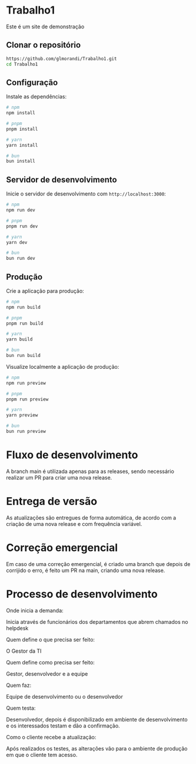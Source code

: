 # Trabalho1

Este é um site de demonstração

## Clonar o repositório

```bash
https://github.com/glmorandi/Trabalho1.git
cd Trabalho1
```

## Configuração

Instale as dependências:

```bash
# npm
npm install

# pnpm
pnpm install

# yarn
yarn install

# bun
bun install
```

## Servidor de desenvolvimento

Inicie o servidor de desenvolvimento com `http://localhost:3000`:

```bash
# npm
npm run dev

# pnpm
pnpm run dev

# yarn
yarn dev

# bun
bun run dev
```

## Produção

Crie a aplicação para produção:

```bash
# npm
npm run build

# pnpm
pnpm run build

# yarn
yarn build

# bun
bun run build
```

Visualize localmente a aplicação de produção:

```bash
# npm
npm run preview

# pnpm
pnpm run preview

# yarn
yarn preview

# bun
bun run preview
```

# Fluxo de desenvolvimento

A branch main é utilizada apenas para as releases, sendo necessário realizar um PR para criar uma nova release.

# Entrega de versão

As atualizações são entregues de forma automática, de acordo com a criação de uma nova release e com frequência variável.

# Correção emergencial

Em caso de uma correção emergencial, é criado uma branch que depois de corrijido o erro, é feito um PR na main, criando uma nova release.

# Processo de desenvolvimento

Onde inicia a demanda:

Inicia através de funcionários dos departamentos que abrem chamados no helpdesk

Quem define o que precisa ser feito:

O Gestor da TI

Quem define como precisa ser feito:

Gestor, desenvolvedor e a equipe

Quem faz:

Equipe de desenvolvimento ou o desenvolvedor

Quem testa:

Desenvolvedor, depois é disponibilizado em ambiente de desenvolvimento e os interessados testam e dão a confirmação.

Como o cliente recebe a atualização:

Após realizados os testes, as alterações vão para o ambiente de produção em que o cliente tem acesso.
